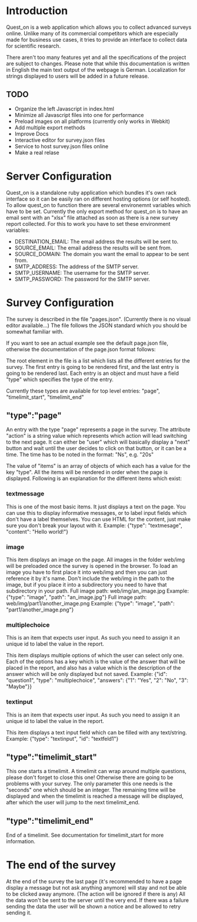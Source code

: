 # Introduction
Quest_on is a web application which allows you to collect advanced surveys online.
Unlike many of its commercial competitors which are especially made for business use cases,
it tries to provide an interface to collect data for scientific research.

There aren't too many features yet and all the specifications of the project are subject to changes.
Please note that while this documentation is written in English the main text output of the webpage
is German. Localization for strings displayed to users will be added in a future release.


## TODO
- Organize the left Javascript in index.html
- Minimize all Javascript files into one for performance
- Preload images on all platforms (currently only works in Webkit)
- Add multiple export methods
- Improve Docs
- Interactive editor for survey.json files
- Service to host survey.json files online
- Make a real relase

# Server Configuration
Quest_on is a standalone ruby application which bundles it's own rack interface so it can be easily
ran on different hosting options (or self hosted).
To allow quest_on to function there are several environemnt variables which have to be set.
Currently the only export method for quest_on is to have an email sent with an "xlsx" file attached
as soon as there is a new survey report collected.
For this to work you have to set these environment variables:

- DESTINATION_EMAIL: The email address the results will be sent to.
- SOURCE_EMAIL: The email address the results will be sent from.
- SOURCE_DOMAIN: The domain you want the email to appear to be sent from.
- SMTP_ADDRESS: The address of the SMTP server. 
- SMTP_USERNAME: The username for the SMTP server.
- SMTP_PASSWORD: The password for the SMTP server.



# Survey Configuration
The survey is described in the file "pages.json". (Currently there is no visual editor available...)
The file follows the JSON standard which you should be somewhat familiar with.

If you want to see an actual example see the default page.json file, otherwise the documentation
of the page.json format follows:

The root element in the file is a list which lists all the different entries for the survey.
The first entry is going to be rendered first, and the last entry is going to be rendered last.
Each entry is an object and must have a field "type" which specifies the type of the entry.

Currently these types are available for top level entries: "page", "timelimit_start", "timelimit_end"


## "type":"page"
An entry with the type "page" represents a page in the survey.
The attribute "action" is a string value which represents which action will lead switching to the next page.
It can either be "user" which will basically display a "next" button and wait until the user decides to
click on that button, or it can be a time. The time has to be noted in the format: "Ns", e.g. "20s"

The value of "items" is an array of objects of which each has a value for the key "type".
All the items will be rendered in order when the page is displayed.
Following is an explanation for the different items which exist:

### textmessage
This is one of the most basic items. It just displays a text on the page. You can use this to display
informative messages, or to label input fields which don't have a label themselves.
You can use HTML for the content, just make sure you don't break your layout with it.
Example: {"type": "textmesage", "content": "Hello world!"}

### image
This item displays an image on the page.
All images in the folder web/img will be preloaded once the survey is opened in the browser.
To load an image you have to first place it into web/img and then you can just reference it by it's name.
Don't include the web/img in the path to the image, but if you place it into a subdirectory you need to have
that subdirectory in your path.
Full image path: web/img/an_image.jpg
Example: {"type": "image", "path": "an_image.jpg"}
Full image path: web/img/part1/another_image.png
Example: {"type": "image", "path": "part1/another_image.png"}

### multiplechoice
This is an item that expects user input. As such you need to assign it an unique id to label the value in the report.

This item displays multiple options of which the user can select only one.
Each of the options has a key which is the value of the answer that will be placed in the report,
and also has a value which is the description of the answer which will be only displayed but not saved.
Example: {"id": "question1", "type": "multiplechoice", "answers": {"1": "Yes", "2": "No", "3": "Maybe"}}

### textinput
This is an item that expects user input. As such you need to assign it an unique id to label the value in the report.

This item displays a text input field which can be filled with any text/string.
Example: {"type": "textinput", "id": "textfeld1"}


## "type":"timelimit_start"
This one starts a timelimit. A timelimit can wrap around multiple questions, please don't forget to close this one!
Otherwise there are going to be problems with your survey.
The only parameter this one needs is the "seconds" one which should be an integer.
The remaining time will be displayed and when the timelimit is reached a message will be displayed, after
which the user will jump to the next timelimit_end.


## "type":"timelimit_end"
End of a timelimit. See documentation for timelimit_start for more information.


# The end of the survey
At the end of the survey the last page (it's recommended to have a page display a message but not ask anything anymore) will stay and not be able to be clicked away anymore. (The action will be ignored if there is any)
All the data won't be sent to the server until the very end. If there was a failure sending the data the user will be shown a notice and be allowed to retry sending it.


